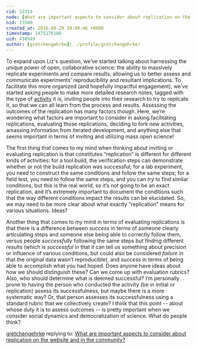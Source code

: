 ```yaml
---
cid: 22314
node: [What are important aspects to consider about replication on the website and in the community?](../notes/liz/09-28-2016/what-are-important-aspects-to-consider-about-replication-on-the-website-and-in-the-community)
nid: 13500
created_at: 2016-09-29 19:09:46 +0000
timestamp: 1475176186
uid: 430549
author: [gretchengehrke](../profile/gretchengehrke)
---
```


To expand upon Liz's question, we’ve started talking about harnessing the unique power of open, collaborative science: the ability to massively replicate experiments and compare results, allowing us to better assess and communicate experiments’ reproducibility and resultant implications. To facilitate this more organized (and hopefully impactful engagement), we’ve started asking people to make more detailed research notes, tagged with the type of [activity](https://publiclab.org/notes/gretchengehrke/09-02-2016/activity-categories) it is, inviting people into their research to try to replicate it, so that we can all learn from the process and results. Assessing the outcomes of the replication has many factors though. Here, we’re wondering what factors are important to consider in asking facilitating replications, evaluating those replications, deciding to fork new activities, amassing information from iterated development, and anything else that seems important in terms of inviting and utilizing mass open science! 

The first thing that comes to my mind when thinking about inviting or evaluating replication is that constitutes “replication” is different for different kinds of activities: for a tool build, the verification steps can demonstrate whether or not the build replication was successful; for a lab experiment, you need to construct the same conditions and follow the same steps; for a field test, you need to follow the same steps, and you can _try_ to find similar conditions, but this is the real world, so it’s not going to be an exact replication, and it’s extremely important to document the conditions such that the way different conditions impact the results can be elucidated. So, we may need to be more clear about what exactly “replication” means for various situations. Ideas? 

Another thing that comes to my mind in terms of evaluating replications is that there is a difference between _success_ in terms of someone clearly articulating steps and someone else being able to correctly follow them, versus people _successfully_ following the same steps but finding different results (which is  _successful_ in that it can tell us something about precision or influence of various conditions, but could also be considered _failure_ in that the original data wasn’t reproducible), and _success_ in terms of being able to accomplish what you had hoped. Does anyone have ideas about how we should distinguish these? Can we come up with evaluation rubrics? Also, who should determine what is deemed successful? I’m personally prone to having the person who conducted the activity (be in initial or replication) assess its successfulness, but maybe there is a more systematic way? Or, that person assesses its successfulness using a standard rubric that we collectively create? I think that this point -- about whose duty it is to assess outcomes -- is pretty important when we consider social dynamics and democratization of science. What do people think? 

[gretchengehrke](../profile/gretchengehrke) replying to: [What are important aspects to consider about replication on the website and in the community?](../notes/liz/09-28-2016/what-are-important-aspects-to-consider-about-replication-on-the-website-and-in-the-community)

